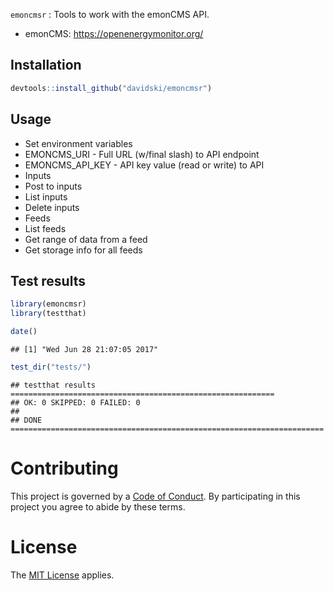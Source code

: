 
`emoncmsr` : Tools to work with the emonCMS API.

-   emonCMS: <https://openenergymonitor.org/>

Installation
------------

``` r
devtools::install_github("davidski/emoncmsr")
```

Usage
-----

-   Set environment variables
-   EMONCMS\_URI - Full URL (w/final slash) to API endpoint
-   EMONCMS\_API\_KEY - API key value (read or write) to API
-   Inputs
-   Post to inputs
-   List inputs
-   Delete inputs
-   Feeds
-   List feeds
-   Get range of data from a feed
-   Get storage info for all feeds

Test results
------------

``` r
library(emoncmsr)
library(testthat)

date()
```

    ## [1] "Wed Jun 28 21:07:05 2017"

``` r
test_dir("tests/")
```

    ## testthat results ===========================================================
    ## OK: 0 SKIPPED: 0 FAILED: 0
    ## 
    ## DONE ======================================================================

Contributing
============

This project is governed by a [Code of Conduct](./CODE_OF_CONDUCT.md). By participating in this project you agree to abide by these terms.

License
=======

The [MIT License](LICENSE) applies.
